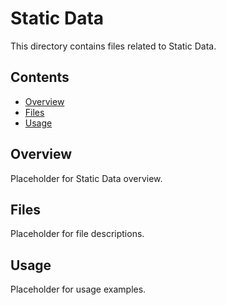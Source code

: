 # Static Data

This directory contains files related to Static Data.

## Contents

- [Overview](#overview)
- [Files](#files)
- [Usage](#usage)

## Overview

Placeholder for Static Data overview.

## Files

Placeholder for file descriptions.

## Usage

Placeholder for usage examples.

